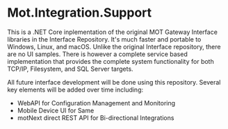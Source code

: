 # Mot.Integration.Support
This is a .NET Core inplementation of the original MOT Gateway Interface libraries in the Interface Repository.  It's much faster and portable to Windows, Linux, and macOS.  Unlike the original Interface repository, there are no UI samples. There is however a complete service based implementation that provides the complete system functionality for both TCP/IP, Filesystem, and SQL Server targets.

All future interface development will be done using this repository.  Several key elements will be added over time including:

* WebAPI for Configuration Management and Monitoring
* Mobile Device UI for Same
* motNext direct REST API for Bi-directional Integrations
